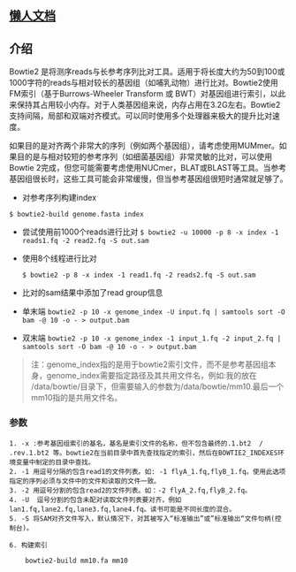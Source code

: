 ## [懒人文档](https://wenku.baidu.com/view/928364ae84868762cbaed524.html)

## 介绍
Bowtie2 是将测序reads与长参考序列比对工具。适用于将长度大约为50到100或1000字符的reads与相对较长的基因组（如哺乳动物）进行比对。Bowtie2使用FM索引（基于Burrows-Wheeler Transform 或 BWT）对基因组进行索引，以此来保持其占用较小内存。对于人类基因组来说，内存占用在3.2G左右。Bowtie2 支持间隔，局部和双端对齐模式。可以同时使用多个处理器来极大的提升比对速度。


如果目的是对齐两个非常大的序列（例如两个基因组），请考虑使用MUMmer。如果目的是与相对较短的参考序列（如细菌基因组）非常灵敏的比对，可以使用Bowtie 2完成，但您可能需要考虑使用NUCmer，BLAT或BLAST等工具。当参考基因组很长时，这些工具可能会非常缓慢，但当参考基因组很短时通常就足够了。




* 对参考序列构建index

`$ bowtie2-build genome.fasta index`

* 尝试使用前1000个reads进行比对
    `$ bowtie2 -u 10000 -p 8 -x index -1 reads1.fq -2 read2.fq -S out.sam`

* 使用8个线程进行比对 

    `$ bowtie2 -p 8 -x index -1 read1.fq -2 reads2.fq -S out.sam` 

* 比对的sam结果中添加了read group信息


* 单末端
    `bowtie2 -p 10 -x genome_index -U input.fq | samtools sort -O bam -@ 10 -o - > output.bam`


* 双末端 
    `bowtie2 -p 10 -x genome_index -1 input_1.fq -2 input_2.fq | samtools sort -O bam -@ 10 -o - > output.bam`


> 注：genome_index指的是用于bowtie2索引文件，而不是参考基因组本身，genome_index需要指定路径及其共用文件名，例如:我的放在 /data/bowtie/目录下，但需要输入的参数为/data/bowtie/mm10.最后一个mm10指的是共用文件名。


### 参数

	1. -x :参考基因组索引的基名，基名是索引文件的名称，但不包含最终的.1.bt2  / .rev.1.bt2 等。bowtie2在当前目录中首先查找指定的索引，然后在BOWTIE2_INDEXES环境变量中制定的目录中查找。
	2. -1 用逗号分隔的包含read1的文件列表。如: -1 flyA_1.fq,flyB_1.fq。使用此选项指定的序列必须与文件中的文件和读取的文件一致。
	3. -2 用逗号分割的包含read2的文件列表。如：-2 flyA_2.fq,flyB_2.fq。
	4. -U  逗号分割的包含未配对读取文件列表要对齐，例如 lan1.fq,lane2.fq,lane3.fq,lane4.fq。读书可能是不同长度的混合。
	5. -S 将SAM对齐文件写入，默认情况下，对其被写入“标准输出”或”标准输出“文件句柄(控制台)。 

	6. 构建索引

		bowtie2-build mm10.fa mm10
